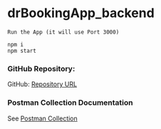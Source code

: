 # drBookingApp_backend


```
Run the App (it will use Port 3000)

npm i
npm start
```
### GitHub Repository:

GitHub: [Repository URL](https://github.com/Rabbia-Arshad/drBookingApp_backend)


### Postman Collection Documentation

See [Postman Collection](https://documenter.getpostman.com/view/17487284/2s946fcsBm)